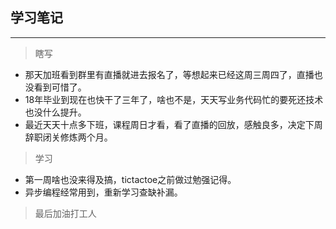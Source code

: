 ## 学习笔记
---
> 瞎写

- 那天加班看到群里有直播就进去报名了，等想起来已经这周三周四了，直播也没看到可惜了。
- 18年毕业到现在也快干了三年了，啥也不是，天天写业务代码忙的要死还技术也没什么提升。
- 最近天天十点多下班，课程周日才看，看了直播的回放，感触良多，决定下周辞职闭关修炼两个月。


> 学习

- 第一周啥也没来得及搞，tictactoe之前做过勉强记得。
- 异步编程经常用到，重新学习查缺补漏。

> 最后加油打工人
